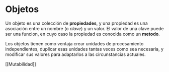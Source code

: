 # Objetos

Un objeto es una colección de **propiedades**, y una propiedad es una asociación entre un nombre (o _clave_) y un valor. El valor de una clave puede ser una funcion, en cuyo caso la propiedad es conocida como un **metodo**.

Los objetos tienen como ventaja crear unidades de procesamiento independientes, duplicar esas unidades tantas veces como sea necesaria, y modificar sus valores para adaptarlos a las circunstancias actuales.

[[Mutabilidad]]



